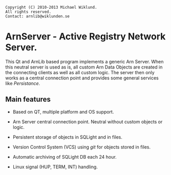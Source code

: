     Copyright (C) 2010-2013 Michael Wiklund.
    All rights reserved.
    Contact: arnlib@wiklunden.se

# ArnServer - Active Registry Network Server.

This Qt and ArnLib based program implements a generic Arn Server.
When this neutral server is used as is, all custom Arn Data Objects are created in the
connecting clients as well as all custom logic.
The server then only works as a central connection point and provides some general
services like _Persistance_.


## Main features

* Based on QT, multiple platform and OS support.

* Arn Server central connection point. Neutral without custom objects or logic.

* Persistent storage of objects in SQLight and in files.

* Version Control System (VCS) using _git_ for objects stored in files.

* Automatic archiving of SQLight DB each 24 hour.

* Linux signal (HUP, TERM, INT) handling.
